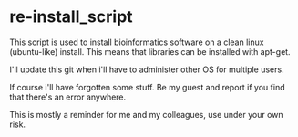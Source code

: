 # re-install_script

This script is used to install bioinformatics software on a clean linux (ubuntu-like) install.
This means that libraries can be installed with apt-get.

I'll update this git when i'll have to administer other OS for multiple users.

If course i'll have forgotten some stuff.
Be my guest and report if you find that there's an error anywhere.

This is mostly a reminder for me and my colleagues, use under your own risk.

